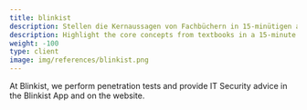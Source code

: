 ```yaml
---
title: blinkist 
description: Stellen die Kernaussagen von Fachbüchern in 15-minütigen audio-visuellen Zusammenfassungen heraus.
description: Highlight the core concepts from textbooks in a 15-minute audio-visual summary. 
weight: -100
type: client
image: img/references/blinkist.png
---
```

At Blinkist, we perform penetration tests and provide IT Security advice in the Blinkist App and on the website.
